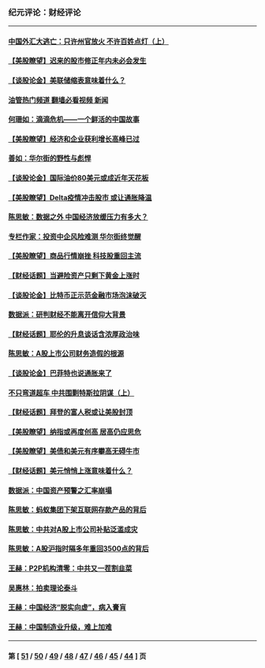 ### 纪元评论：财经评论
---
#### [中国外汇大逃亡：只许州官放火 不许百姓点灯（上）](../../pages/nsc1026/n13228773.md?09140330) 
#### [【美股瞭望】迟来的股市修正年内未必会发生](../../pages/nsc1026/n13223100.md?09140330) 
#### [【谈股论金】美联储缩表意味着什么？](../../pages/nsc1026/n13174610.md?09140330) 
#### [油管热门频道 翻墙必看视频 新闻](ok?09140330)
#### [何珊如：滴滴危机——一个鲜活的中国故事](../../pages/nsc1026/n13151962.md?09140330) 
#### [【美股瞭望】经济和企业获利增长高峰已过](../../pages/nsc1026/n13134466.md?09140330) 
#### [善如：华尔街的野性与彪悍](../../pages/nsc1026/n13112664.md?09140330) 
#### [【谈股论金】国际油价80美元或成近年天花板](../../pages/nsc1026/n13108524.md?09140330) 
#### [【美股瞭望】Delta疫情冲击股市 或让通胀降温](../../pages/nsc1026/n13100297.md?09140330) 
#### [陈思敏：数据之外 中国经济放缓压力有多大？](../../pages/nsc1026/n13085576.md?09140330) 
#### [专栏作家：投资中企风险难测 华尔街终觉醒](../../pages/nsc1026/n13079366.md?09140330) 
#### [【美股瞭望】商品行情崩挫 科技股重回主流](../../pages/nsc1026/n13029798.md?09140330) 
#### [【财经话题】当避险资产只剩下黄金上涨时](../../pages/nsc1026/n12975626.md?09140330) 
#### [【谈股论金】比特币正示范金融市场泡沫破灭](../../pages/nsc1026/n12961769.md?09140330) 
#### [数据派：研判财经不能离开信仰大背景](../../pages/nsc1026/n12932684.md?09140330) 
#### [【财经话题】耶伦的升息谈话含浓厚政治味](../../pages/nsc1026/n12927299.md?09140330) 
#### [陈思敏：A股上市公司财务造假的根源](../../pages/nsc1026/n11229323.md?09140330) 
#### [【谈股论金】巴菲特也说通胀来了](../../pages/nsc1026/n12922463.md?09140330) 
#### [不只弯道超车 中共围剿特斯拉阴谋（上）](../../pages/nsc1026/n12919595.md?09140330) 
#### [【财经话题】拜登的富人税或让美股封顶](../../pages/nsc1026/n12899125.md?09140330) 
#### [【美股瞭望】纳指或再度创高 居高仍应思危](../../pages/nsc1026/n12878350.md?09140330) 
#### [【美股瞭望】美债和美元有序攀高无碍牛市](../../pages/nsc1026/n12844459.md?09140330) 
#### [【财经话题】美元悄悄上涨意味着什么？](../../pages/nsc1026/n12798222.md?09140330) 
#### [数据派：中国资产预警之汇率崩塌](../../pages/nsc1026/n12774242.md?09140330) 
#### [陈思敏：蚂蚁集团下架互联网存款产品的背后](../../pages/nsc1026/n12719862.md?09140330) 
#### [陈思敏：中共对A股上市公司补贴泛滥成灾](../../pages/nsc1026/n12713263.md?09140330) 
#### [陈思敏：A股沪指时隔多年重回3500点的背后](../../pages/nsc1026/n12675538.md?09140330) 
#### [王赫：P2P机构清零：中共又一茬割韭菜](../../pages/nsc1026/n12614544.md?09140330) 
#### [吴惠林：拍卖理论泰斗](../../pages/nsc1026/n12591360.md?09140330) 
#### [王赫：中国经济“脱实向虚”，病入膏肓](../../pages/nsc1026/n12564946.md?09140330) 
#### [王赫：中国制造业升级，难上加难](../../pages/nsc1026/n12559461.md?09140330) 

---
#### 第 [ [51](./51.md?09140330) / [50](./50.md?09140330) / [49](./49.md?09140330) / [48](./48.md?09140330) / [47](./47.md?09140330) / [46](./46.md?09140330) / [45](./45.md?09140330) / [44](./44.md?09140330) ] 页

